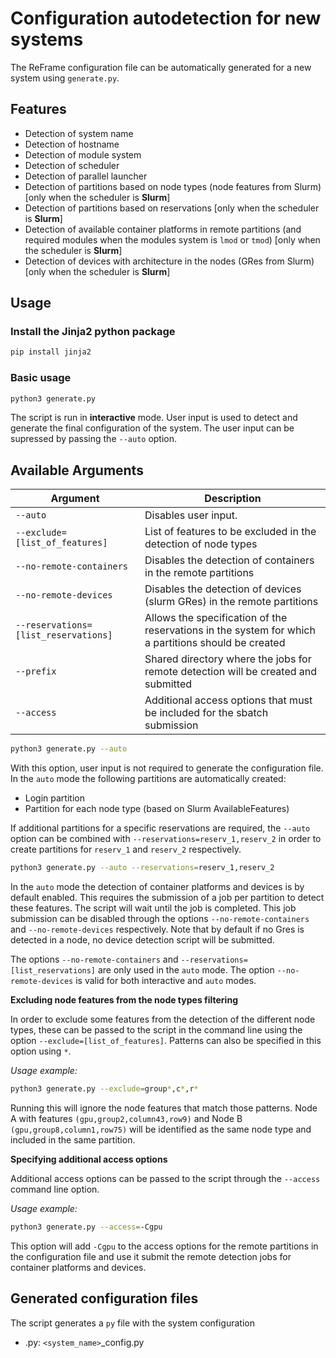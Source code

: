 # Configuration autodetection for new systems

The ReFrame configuration file can be automatically generated for a new system using ```generate.py```.

## Features

-   Detection of system name
-   Detection of hostname
-   Detection of module system
-   Detection of scheduler
-   Detection of parallel launcher
-   Detection of partitions based on node types (node features from Slurm) [only when the scheduler is **Slurm**]
-   Detection of partitions based on reservations [only when the scheduler is **Slurm**]
-   Detection of available container platforms in remote partitions (and required modules when the modules system is ```lmod``` or ```tmod```) [only when the scheduler is **Slurm**]
-   Detection of devices with architecture in the nodes (GRes from Slurm) [only when the scheduler is **Slurm**]

## Usage

### Install the Jinja2 python package

```sh
pip install jinja2
```

### Basic usage

```sh
python3 generate.py
```

The script is run in **interactive** mode. User input is used to detect and generate the final configuration of the system. The user input can be supressed by passing the ```--auto``` option.

## Available Arguments

| Argument                                            | Description                                                                 |
|-----------------------------------------------------|-----------------------------------------------------------------------------------------|
| `--auto`                                            | Disables user input. |
| `--exclude=[list_of_features]`                      | List of features to be excluded in the detection of node types |
| `--no-remote-containers`                            | Disables the detection of containers in the remote partitions |
| `--no-remote-devices`                               | Disables the detection of devices (slurm GRes) in the remote partitions |
| `--reservations=[list_reservations]`                | Allows the specification of the reservations in the system for which a partitions should be created |
| `--prefix`                                          | Shared directory where the jobs for remote detection will be created and submitted |
| `--access`                                          | Additional access options that must be included for the sbatch submission |

```sh
python3 generate.py --auto
```

With this option, user input is not required to generate the configuration file. In the ```auto``` mode the following partitions are automatically created:

-   Login partition
-   Partition for each node type (based on Slurm AvailableFeatures)

If additional partitions for a specific reservations are required, the ```--auto``` option can be combined with ```--reservations=reserv_1,reserv_2``` in order to create partitions for ```reserv_1``` and ```reserv_2``` respectively.

```sh
python3 generate.py --auto --reservations=reserv_1,reserv_2
```

In the ```auto``` mode the detection of container platforms and devices is by default enabled. This requires the submission of a job per partition to detect these features. The script will wait until the job is completed. This job submission can be disabled through the options ```--no-remote-containers``` and ```--no-remote-devices``` respectively. Note that by default if no Gres is detected in a node, no device detection script will be submitted.

The options ```--no-remote-containers``` and ```--reservations=[list_reservations]``` are only used in the ```auto``` mode. The option ```--no-remote-devices``` is valid for both interactive and ```auto``` modes.

**Excluding node features from the node types filtering**

In order to exclude some features from the detection of the different node types, these can be passed to the script in the command line using the option ```--exclude=[list_of_features]```. Patterns can also be specified in this option using ```*```.

*Usage example:*

```sh
python3 generate.py --exclude=group*,c*,r*
```

Running this will ignore the node features that match those patterns. Node A with features ```(gpu,group2,column43,row9)``` and Node B ```(gpu,group8,column1,row75)``` will be identified as the same node type and included in the same partition.

**Specifying additional access options**

Additional access options can be passed to the script through the ```--access``` command line option.

*Usage example:*

```sh
python3 generate.py --access=-Cgpu
```

This option will add ```-Cgpu``` to the access options for the remote partitions in the configuration file and use it submit the remote detection jobs for container platforms and devices.

## Generated configuration files

The script generates a ```py``` file with the system configuration

- .py: ```<system_name>```_config.py
